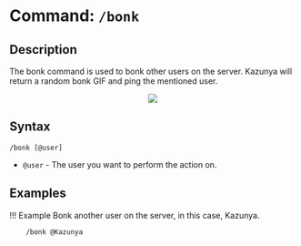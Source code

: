 # **Command:** `/bonk`

## **Description**

The bonk command is used to bonk other users on the server. Kazunya will return a random bonk GIF and ping the mentioned user.

<p align="center"><img src="https://media.tenor.com/mXwNLMSQRN8AAAAC/yuru-yuri-chinatsu-yoshikawa.gif"></p>

## **Syntax**

    /bonk [@user]

- `@user` - The user you want to perform the action on.

## **Examples**

!!! Example
    Bonk another user on the server, in this case, Kazunya.

        /bonk @Kazunya